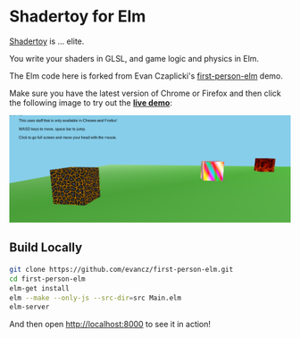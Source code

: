 # Shadertoy for Elm

[Shadertoy](http://shadertoy.com/) is ... elite.

You write your shaders in GLSL, and game logic and physics in Elm.

The Elm code here is forked from 
Evan Czaplicki's [first-person-elm](https://github.com/evancz/first-person-elm) demo.

Make sure you have the latest version of Chrome or Firefox and then click the
following image to try out the **[live demo][demo]**:

[![Live Demo](resources/ScreenShot.png)][demo]

[demo]: http://kfish.github.io/elm-shadertoy/

## Build Locally

```bash
git clone https://github.com/evancz/first-person-elm.git
cd first-person-elm
elm-get install
elm --make --only-js --src-dir=src Main.elm
elm-server
```

And then open [http://localhost:8000](http://localhost:8000) to see it in action!
